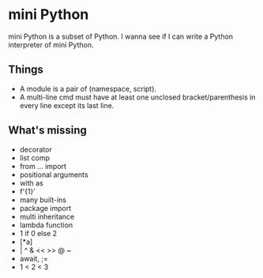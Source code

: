 # mini Python
mini Python is a subset of Python. I wanna see if I can write a Python interpreter of mini Python.  

## Things
- A module is a pair of (namespace, script).  
- A multi-line cmd must have at least one unclosed bracket/parenthesis in every line except its last line.  

## What's missing
- decorator
- list comp
- from ... import
- positional arguments
- with as
- f'{1}'
- many built-ins
- package import
- multi inheritance
- lambda function
- 1 if 0 else 2
- [*a]
- | ^ & << >> @ ~
- await, ;=
- 1 < 2 < 3
